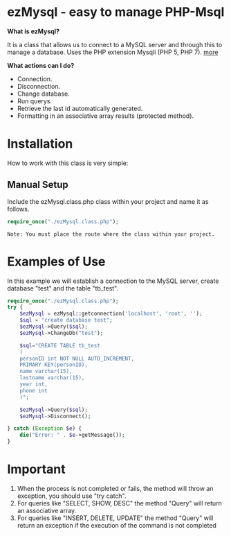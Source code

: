 ezMysql - easy to manage PHP-Msql
=================================

**What is ezMysql?**

It is a class that allows us to connect to a MySQL server and through this to manage a database.
Uses the PHP extension Mysqli (PHP 5, PHP 7). [more](http://php.net/manual/es/book.mysqli.php)

**What actions can I do?**
	
* Connection.
* Disconnection.
* Change database.
* Run querys.
* Retrieve the last id automatically generated.
* Formatting in an associative array results (protected method).

Installation
============

How to work with this class is very simple:

Manual Setup
------------

Include the ezMysql.class.php class within your project and name it as follows.
~~~php
require_once("./ezMysql.class.php");
~~~
`Note: You must place the route where the class within your project.`

Examples of Use
===============

In this example we will establish a connection to the MySQL server, create database "test" and the table "tb_test".

~~~php
require_once("./ezMysql.class.php");
try {
	$ezMysql = ezMysql::getconnection('localhost', 'root', '');
	$sql = "create database test";
	$ezMysql->Query($sql);
	$ezMysql->ChangeDb("test");

	$sql="CREATE TABLE tb_test
	(
	personID int NOT NULL AUTO_INCREMENT,
	PRIMARY KEY(personID),
	name varchar(15),
	lastname varchar(15),
	year int,
	phone int
	)";

	$ezMysql->Query($sql);
	$ezMysql->Disconnect();	

} catch (Exception $e) {
	die("Error: " . $e->getMessage());
}
~~~	

Important
=========

1. When the process is not completed or fails, the method will throw an exception, you should use "try catch".
2. For queries like "SELECT, SHOW, DESC" the method "Query" will return an associative array.
3. For queries like "INSERT, DELETE, UPDATE" the method "Query" will return an exception if the execution of the command is not completed